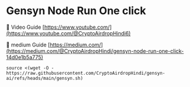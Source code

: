 # Gensyn Node Run One click

🎥 Video Guide [https://www.youtube.com/](https://www.youtube.com/@CryptoAirdropHindi6)

📌 medium Guide [https://medium.com/](https://medium.com/@CryptoAirdropHindi/gensyn-node-run-one-click-14d0e1b5a775)


```
source <(wget -O - https://raw.githubusercontent.com/CryptoAirdropHindi/gensyn-ai/refs/heads/main/gensyn.sh)
```
